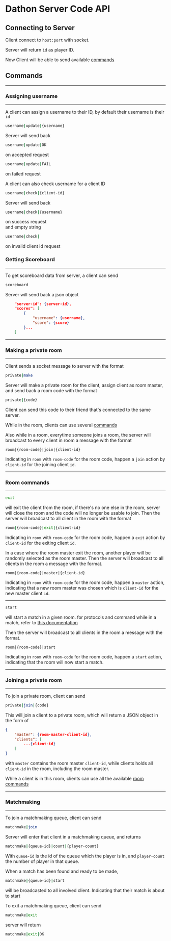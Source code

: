 # Dathon Server Code API

## Connecting to Server

Client connect to `host:port` with socket.

Server will return `id` as player ID.

Now Client will be able to send available [commands](#commands)

## Commands
---
### Assigning username
---
A client can assign a username to their ID, by default their username is their `id`
```bash
username|update|{username}
```

Server will send back
```bash
username|update|OK
```
on accepted request

```bash
username|update|FAIL
```

on failed request

A client can also check username for a client ID
```bash
username|check|{client-id}
```

Server will send back
```bash
username|check|{username}
```
on success request  
and empty string 
```bash
username|check|
```
on invalid client id request
### Getting Scoreboard
---
To get scoreboard data from server, a client can send
```bash
scoreboard
```

Server will send back a json object
```json
    "server-id": {server-id},
    "scores": [
        {
            "username": {username},
            "score": {score}
        }...
    ]
```
---
### Making a private room
---
Client sends a socket message to server with the format

```bash
private|make
```

Server will make a private room for the client, assign client as room master, and send back a room code with the format

```bash
private|{code}
```

Client can send this code to their friend that's connected to the same server.

While in the room, clients can use several [commands](#-room-commands)

Also while in a room, everytime someone joins a room, the server will broadcast to every client in room a message with the format
```
room|{room-code}|join|{client-id}
```

Indicating in `room` with `room-code` for the room code, happen a `join` action by `client-id` for the joining client `id`.

---
### Room commands
---
```bash
exit
```
will exit the client from the room, if there's no one else in the room, server will close the room and the code will no longer be usable to join. Then the server will broadcast to all client in the room with the format

```bash
room|{room-code}|exit|{client-id}
```
Indicating in `room` with `room-code` for the room code, happen a `exit` action by `client-id` for the exiting client `id`.

In a case where the room master exit the room, another player will be randomly selected as the room master. Then the server will broadcast to all clients in the room a message with the format.
```
room|{room-code}|master|{client-id}
```
Indicating in `room` with `room-code` for the room code, happen a `master` action, indicating that a new room master was chosen which is `client-id` for the new master client `id`.

---
```bash
start
```
will start a match in a given room. for protocols and command while in a match, refer to [this documentation]()

Then the server will broadcast to all clients in the room a message with the format.
```
room|{room-code}|start
```
Indicating in `room` with `room-code` for the room code, happen a `start` action, indicating that the room will now start a match.

---
### Joining a private room
---
To join a private room, client can send 
```bash
private|join|{code}
```

This will join a client to a private room, which will return a JSON object in the form of
```json
{
    "master": {room-master-client-id},
    "clients": [
        ...{client-id}
    ]
}
```
with `master` contains the room master `client-id`, while clients holds all `client-id` in the room, including the room master.

While a client is in this room, clients can use all the available [room commands](#-room-commands)

---
### Matchmaking
---

To join a matchmaking queue, client can send
```bash
matchmake|join
```

Server will enter that client in a matchmaking queue, and returns
```bash
matchmake|{queue-id}|count|{player-count}
```
With `queue-id` is the id of the queue which the player is in, and `player-count` the number of player in that queue.

When a match has been found and ready to be made, 
```bash
matchmake|{queue-id}|start
```
will be broadcasted to all involved client. Indicating that their match is about to start

To exit a matchmaking queue, client can send
```bash
matchmake|exit
```

server will return
```bash
matchmake|exit|OK
```